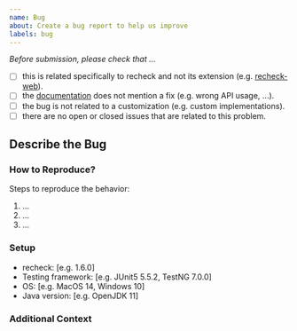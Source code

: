 ```yaml
---
name: Bug
about: Create a bug report to help us improve
labels: bug
---
```


*Before submission, please check that ...*

- [ ] this is related specifically to recheck and not its extension (e.g. [recheck-web](https://github.com/retest/recheck-web)).
- [ ] the [documentation](https://docs.retest.de/) does not mention a fix (e.g. wrong API usage, ...).
- [ ] the bug is not related to a customization (e.g. custom implementations).
- [ ] there are no open or closed issues that are related to this problem.

<!-- Note: You can always ask a maintainer to help you with the above tasks. -->

## Describe the Bug

<!-- A clear and concise description of what the bug is. Note the expected and actual behavior of the problem and provide some context in which your bug occurs (e.g. what are you trying to achieve). -->

### How to Reproduce?

<!-- Did it occur through the usage of a extension (e.g. recheck-web)? -->

Steps to reproduce the behavior:
1. ... 
2. ...
3. ...

### Setup

<!-- Please describe your setup. Include any configuration taken place (e.g. through RecheckOptions). -->

- recheck: [e.g. 1.6.0]
- Testing framework: [e.g. JUnit5 5.5.2, TestNG 7.0.0]
- OS: [e.g. MacOS 14, Windows 10]
- Java version: [e.g. OpenJDK 11]

### Additional Context

<!-- A screenshot, report or Golden Master or minimal test setup can be helpful for reproducing this bug. Please check that you do not expose any secrets. -->

